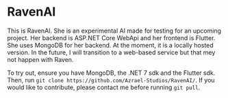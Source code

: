 # RavenAI

This is RavenAI. She is an experimental AI made for testing for an upcoming project. Her backend is ASP.NET Core WebApi and her frontend is Flutter.
She uses MongoDB for her backend. At the moment, it is a locally hosted version. In the future, I will transition to a web-based service but that mey not happen with Raven.

To try out, ensure you have MongoDB, the .NET 7 sdk and the Flutter sdk. Then, run `git clone https://github.com/Azrael-Studios/RavenAI/`. If you would like to contribute, please contact me before running `git pull`.
 
 